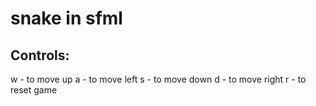 # snake in sfml

## Controls:

w - to move up
a - to move left
s - to move down
d - to move right 
r - to reset game

